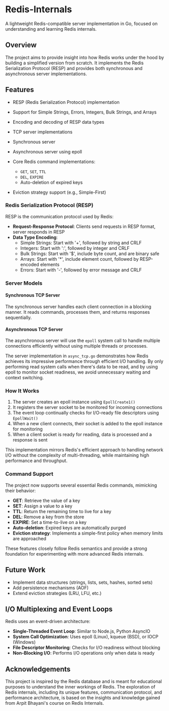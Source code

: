 # Redis-Internals

A lightweight Redis-compatible server implementation in Go, focused on understanding and learning Redis internals.

## Overview

The project aims to provide insight into how Redis works under the hood by building a simplified version from scratch. It implements the Redis Serialization Protocol (RESP) and provides both synchronous and asynchronous server implementations.

## Features

- RESP (Redis Serialization Protocol) implementation
- Support for Simple Strings, Errors, Integers, Bulk Strings, and Arrays
- Encoding and decoding of RESP data types
- TCP server implementations
- Synchronous server
- Asynchronous server using epoll
- Core Redis command implementations:

  - `GET`, `SET`, `TTL`
  - `DEL`, `EXPIRE`
  - Auto-deletion of expired keys
- Eviction strategy support (e.g., Simple-First)

### Redis Serialization Protocol (RESP)

RESP is the communication protocol used by Redis:

- **Request-Response Protocol**: Clients send requests in RESP format, server responds in RESP
- **Data Type Encoding**:
  - Simple Strings: Start with '+', followed by string and CRLF
  - Integers: Start with ':', followed by integer and CRLF
  - Bulk Strings: Start with '$', include byte count, and are binary safe
  - Arrays: Start with '*', include element count, followed by RESP-encoded elements
  - Errors: Start with '-', followed by error message and CRLF

### Server Models

#### Synchronous TCP Server

The synchronous server handles each client connection in a blocking manner. It reads commands, processes them, and returns responses sequentially.

#### Asynchronous TCP Server

The asynchronous server will use the `epoll` system call to handle multiple connections efficiently without using multiple threads or processes.

The server implementation in `async_tcp.go` demonstrates how Redis achieves its impressive performance through efficient I/O handling. By only performing read system calls when there's data to be read, and by using epoll to monitor socket readiness, we avoid unnecessary waiting and context switching.

### How It Works

1. The server creates an epoll instance using `EpollCreate1()`
2. It registers the server socket to be monitored for incoming connections
3. The event loop continually checks for I/O-ready file descriptors using `EpollWait()`
4. When a new client connects, their socket is added to the epoll instance for monitoring
5. When a client socket is ready for reading, data is processed and a response is sent

This implementation mirrors Redis's efficient approach to handling network I/O without the complexity of multi-threading, while maintaining high performance and throughput.

### Command Support

The project now supports several essential Redis commands, mimicking their behavior:

- **GET**: Retrieve the value of a key
- **SET**: Assign a value to a key
- **TTL**: Return the remaining time to live for a key
- **DEL**: Remove a key from the store
- **EXPIRE**: Set a time-to-live on a key
- **Auto-deletion**: Expired keys are automatically purged
- **Eviction strategy**: Implements a simple-first policy when memory limits are approached

These features closely follow Redis semantics and provide a strong foundation for experimenting with more advanced Redis internals.

## Future Work

* Implement data structures (strings, lists, sets, hashes, sorted sets)
* Add persistence mechanisms (AOF)
* Extend eviction strategies (LRU, LFU, etc.)

## I/O Multiplexing and Event Loops

Redis uses an event-driven architecture:

- **Single-Threaded Event Loop**: Similar to Node.js, Python AsyncIO
- **System Call Optimization**: Uses epoll (Linux), kqueue (BSD), or IOCP (Windows)
- **File Descriptor Monitoring**: Checks for I/O readiness without blocking
- **Non-Blocking I/O**: Performs I/O operations only when data is ready

## Acknowledgements

This project is inspired by the Redis database and is meant for educational purposes to understand the inner workings of Redis. The exploration of Redis internals, including its unique features, communication protocol, and performance architecture, is based on the insights and knowledge gained from Arpit Bhayani's course on Redis Internals.
